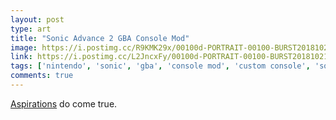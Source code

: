 ```yaml
---
layout: post
type: art
title: "Sonic Advance 2 GBA Console Mod"
image: https://i.postimg.cc/R9KMK29x/00100d-PORTRAIT-00100-BURST20181021103845301-COV.jpg
link: https://i.postimg.cc/L2JncxFy/00100d-PORTRAIT-00100-BURST20181021103845301-COVER.jpg
tags: ['nintendo', 'sonic', 'gba', 'console mod', 'custom console', 'sonic the hedgehog', 'sonic advance', 'showcase', 'art', 'console_art', 'video_game', 'game']
comments: true
---
```

[Aspirations](https://saturdayxiii.github.io/2016/05/28/Aspirations/) do come true.
